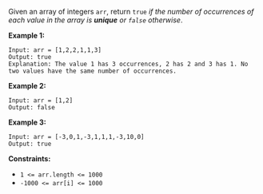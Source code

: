 Given an array of integers `arr`, return `true` _if the number of occurrences of each value in the array is **unique** or `false` otherwise_.

**Example 1:**

```
Input: arr = [1,2,2,1,1,3]
Output: true
Explanation: The value 1 has 3 occurrences, 2 has 2 and 3 has 1. No two values have the same number of occurrences.
```

**Example 2:**

```
Input: arr = [1,2]
Output: false
```

**Example 3:**

```
Input: arr = [-3,0,1,-3,1,1,1,-3,10,0]
Output: true
```

**Constraints:**

- `1 <= arr.length <= 1000`
- `-1000 <= arr[i] <= 1000`
